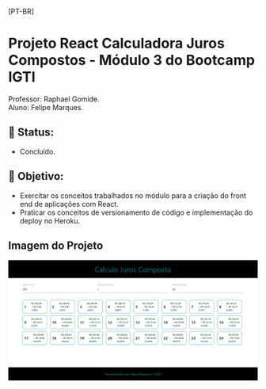 [PT-BR]

# Projeto React Calculadora Juros Compostos - Módulo 3 do Bootcamp IGTI

Professor: Raphael Gomide.<br>
Aluno: Felipe Marques.

## :memo: Status:

- Concluído.

## :dart: Objetivo:

- Exercitar os conceitos trabalhados no módulo para a criação do front end de aplicações com React.<br>
- Praticar os conceitos de versionamento de código e implementação do deploy no Heroku.<br>

## Imagem do Projeto

![React Juros Composto](public/print-juros-compostos.png)
